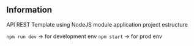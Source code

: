 ## Information

API REST Template using NodeJS module application project estructure

`npm run dev` -> for development env
`npm start` -> for prod env
